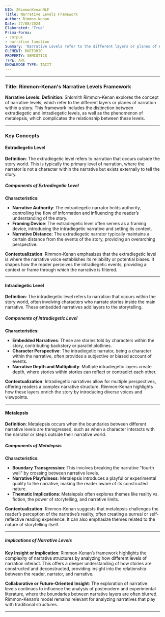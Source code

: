 ```yaml
---
UID: 2RimmonKenanNLF
Title: Narrative Levels Framework
Author: Rimmon-Kenan
Date: 27/08/2024
Elaborated: 'True'
Prima-Forma:
- corpus
- narrative function
Summary: 'Narrative Levels refer to the different layers or planes of narration within a story: extradiagetic, intradiegetic, and metalepsis'
ELEMENT: RHETORIC
PROPERTY: SEMIOTICS
TYPE: ARC
KNOWLEDGE TYPE: TACIT
---
```

---

### Title: **Rimmon-Kenan's Narrative Levels Framework**

**Narrative Levels**:
   **Definition**: Shlomith Rimmon-Kenan explores the concept of narrative levels, which refer to the different layers or planes of narration within a story. This framework includes the distinction between extradiegetic and intradiegetic levels, as well as the phenomenon of metalepsis, which complicates the relationship between these levels.

---

### Key Concepts

#### Extradiegetic Level

**Definition**:
   The extradiegetic level refers to narration that occurs outside the story world. This is typically the primary level of narration, where the narrator is not a character within the narrative but exists externally to tell the story.

##### **Components of Extradiegetic Level**
**Characteristics**:
   - **Narrative Authority**: The extradiegetic narrator holds authority, controlling the flow of information and influencing the reader’s understanding of the story.
   - **Framing Device**: The extradiegetic level often serves as a framing device, introducing the intradiegetic narrative and setting its context.
   - **Narrative Distance**: The extradiegetic narrator typically maintains a certain distance from the events of the story, providing an overarching perspective.

**Contextualization**:
   Rimmon-Kenan emphasizes that the extradiegetic level is where the narrative voice establishes its reliability or potential biases. It shapes how the reader perceives the intradiegetic events, providing a context or frame through which the narrative is filtered.

---

#### Intradiegetic Level

**Definition**:
   The intradiegetic level refers to narration that occurs within the story world, often involving characters who narrate stories inside the main narrative. These embedded narratives add layers to the storytelling.

##### **Components of Intradiegetic Level**
**Characteristics**:
   - **Embedded Narratives**: These are stories told by characters within the story, contributing backstory or parallel plotlines.
   - **Character Perspective**: The intradiegetic narrator, being a character within the narrative, often provides a subjective or biased account of events.
   - **Narrative Depth and Multiplicity**: Multiple intradiegetic layers create depth, where stories within stories can reflect or contradict each other.

**Contextualization**:
   Intradiegetic narratives allow for multiple perspectives, offering readers a complex narrative structure. Rimmon-Kenan highlights how these layers enrich the story by introducing diverse voices and viewpoints.

---

#### Metalepsis

**Definition**:
   Metalepsis occurs when the boundaries between different narrative levels are transgressed, such as when a character interacts with the narrator or steps outside their narrative world.

##### **Components of Metalepsis**
**Characteristics**:
   - **Boundary Transgression**: This involves breaking the narrative "fourth wall" by crossing between narrative levels.
   - **Narrative Playfulness**: Metalepsis introduces a playful or experimental quality to the narrative, making the reader aware of its constructed nature.
   - **Thematic Implications**: Metalepsis often explores themes like reality vs. fiction, the power of storytelling, and narrative limits.

**Contextualization**:
   Rimmon-Kenan suggests that metalepsis challenges the reader’s perception of the narrative’s reality, often creating a surreal or self-reflective reading experience. It can also emphasize themes related to the nature of storytelling itself.

---

##### Implications of **Narrative Levels**

**Key Insight or Implication**:
   Rimmon-Kenan’s framework highlights the complexity of narrative structures by analyzing how different levels of narration interact. This offers a deeper understanding of how stories are constructed and deconstructed, providing insight into the relationship between the reader, narrator, and narrative.

**Collaborative or Future-Oriented Insight**:
   The exploration of narrative levels continues to influence the analysis of postmodern and experimental literature, where the boundaries between narrative layers are often blurred. Rimmon-Kenan’s model remains relevant for analyzing narratives that play with traditional structures.

---
